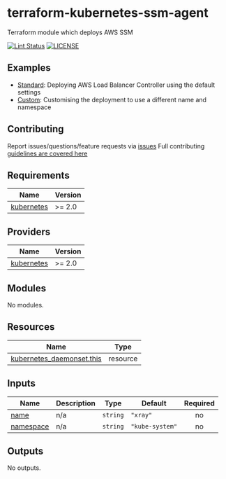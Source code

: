 # terraform-kubernetes-ssm-agent

Terraform module which deploys AWS SSM

[![Lint Status](https://github.com/bailey84j/terraform-kubernetes-ssm-agent/actions/workflows/main.yml/badge.svg)](https://github.com/bailey84j/terraform-kubernetes-ssm-agent/actions/workflows/main.yml)
[![LICENSE](https://img.shields.io/github/license/bailey84j/terraform-kubernetes-ssm-agent)](https://github.com/bailey84j/terraform-kubernetes-ssm-agent/blob/master/LICENSE)


## Examples

- [Standard](https://github.com/bailey84j/terraform-kubernetes-ssm-agent/tree/master/examples/standard): Deploying AWS Load Balancer Controller using the default settings
- [Custom](https://github.com/bailey84j/terraform-kubernetes-ssm-agent/tree/master/examples/custom): Customising the deployment to use a different name and namespace 

## Contributing

Report issues/questions/feature requests via [issues](https://github.com/bailey84j/terraform-kubernetes-ssm-agent/issues/new)
Full contributing [guidelines are covered here](https://github.com/bailey84j/terraform-kubernetes-ssm-agent/blob/master/.github/CONTRIBUTING.md)

<!-- BEGIN_TF_DOCS -->
## Requirements

| Name | Version |
|------|---------|
| <a name="requirement_kubernetes"></a> [kubernetes](#requirement\_kubernetes) | >= 2.0 |

## Providers

| Name | Version |
|------|---------|
| <a name="provider_kubernetes"></a> [kubernetes](#provider\_kubernetes) | >= 2.0 |

## Modules

No modules.

## Resources

| Name | Type |
|------|------|
| [kubernetes_daemonset.this](https://registry.terraform.io/providers/hashicorp/kubernetes/latest/docs/resources/daemonset) | resource |

## Inputs

| Name | Description | Type | Default | Required |
|------|-------------|------|---------|:--------:|
| <a name="input_name"></a> [name](#input\_name) | n/a | `string` | `"xray"` | no |
| <a name="input_namespace"></a> [namespace](#input\_namespace) | n/a | `string` | `"kube-system"` | no |

## Outputs

No outputs.
<!-- END_TF_DOCS -->
